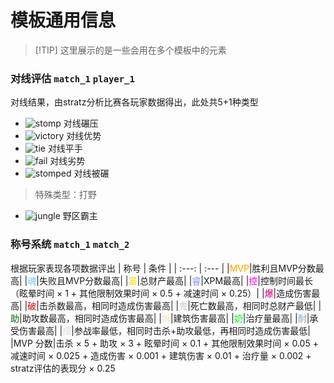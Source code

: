 # 模板通用信息

> [!TIP] 这里展示的是一些会用在多个模板中的元素

### 对线评估 `match_1` `player_1`

对线结果，由stratz分析比赛各玩家数据得出，此处共5+1种类型
* ![stomp](/images/lane/stomp.png) 对线碾压  
* ![victory](/images/lane/victory.png) 对线优势
* ![tie](/images/lane/tie.png) 对线平手
* ![fail](/images/lane/fail.png) 对线劣势
* ![stomped](/images/lane/stomped.png) 对线被碾
> 特殊类型：打野
* ![jungle](/images/lane/jungle.png) 野区霸主

### 称号系统 `match_1` `match_2`

根据玩家表现各项数据评出
| 称号 | 条件 |
| :---: | :--- |
|<span style="color: #FFA500;">MVP</span>|胜利且MVP分数最高|
|<span style="color: #66CCFF;">魂</span>|失败且MVP分数最高|
|<span style="color: #FFD700;">富</span>|总财产最高|
|<span style="color: #8888FF;">睿</span>|XPM最高|
|<span style="color: #FF00FF;">控</span>|控制时间最长（眩晕时间 × 1 + 其他限制效果时间 × 0.5 + 减速时间 × 0.25）|
|<span style="color: #CC0088;">爆</span>|造成伤害最高|
|<span style="color: #DD0000;">破</span>|击杀数最高，相同时造成伤害最高|
|<span style="color: #CCCCCC;">鬼</span>|死亡数最高，相同时总财产最低|
|<span style="color: #006400;">助</span>|助攻数最高，相同时造成伤害最高|
|<span style="color: #FEDCBA;">拆</span>|建筑伤害最高|
|<span style="color: #00FF00;">奶</span>|治疗量最高|
|<span style="color: #84A1C7;">耐</span>|承受伤害最高|
|<span style="color: #DDDDDD;">摸</span>|参战率最低，相同时击杀+助攻最低，再相同时造成伤害最低|
|MVP 分数|击杀 × 5 + 助攻 × 3 + 眩晕时间 × 0.1 + 其他限制效果时间 × 0.05 + 减速时间 × 0.025 + 造成伤害 × 0.001 + 建筑伤害 × 0.01 + 治疗量 × 0.002 + stratz评估的表现分 × 0.25
